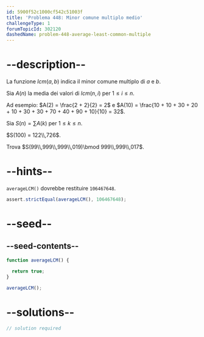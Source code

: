 ```yaml
---
id: 5900f52c1000cf542c51003f
title: 'Problema 448: Minor comune multiplo medio'
challengeType: 1
forumTopicId: 302120
dashedName: problem-448-average-least-common-multiple
---
```


# --description--

La funzione $lcm(a, b)$ indica il minor comune multiplo di $a$ e $b$.

Sia $A(n)$ la media dei valori di $lcm(n, i)$ per $1 ≤ i ≤ n$.

Ad esempio: $A(2) = \frac{2 + 2}{2} = 2$ e $A(10) = \frac{10 + 10 + 30 + 20 + 10 + 30 + 30 + 70 + 40 + 90 + 10}{10} = 32$.

Sia $S(n) = \sum A(k)$ per $1 ≤ k ≤ n$.

$S(100) = 122\\,726$.

Trova $S(99\\,999\\,999\\,019)\bmod 999\\,999\\,017$.

# --hints--

`averageLCM()` dovrebbe restituire `106467648`.

```js
assert.strictEqual(averageLCM(), 106467648);
```

# --seed--

## --seed-contents--

```js
function averageLCM() {

  return true;
}

averageLCM();
```

# --solutions--

```js
// solution required
```
